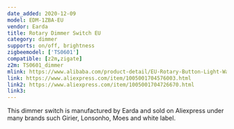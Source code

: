 ```yaml
---
date_added: 2020-12-09
model: EDM-1ZBA-EU
vendor: Earda
title: Rotary Dimmer Switch EU
category: dimmer
supports: on/off, brightness
zigbeemodel: ['TS0601']
compatible: [z2m,zigate]
z2m: TS0601_dimmer
mlink: https://www.alibaba.com/product-detail/EU-Rotary-Button-Light-Wall-Switch_1600076552700.html
link: https://www.aliexpress.com/item/1005001704576003.html
link2: https://www.aliexpress.com/item/1005001704726670.html
link3: 
---
```

This dimmer switch is manufactured by Earda and sold on Aliexpress under many brands such Girier, Lonsonho, Moes and white label. 
